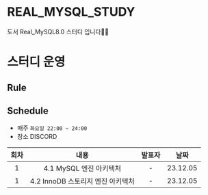 # REAL_MYSQL_STUDY
도서 Real_MySQL8.0 스터디 입니다✍🏻

# 스터디 운영

## Rule

## Schedule
- 매주  `화요일 22:00 ~ 24:00`  
- 장소 DISCORD
 
 
 
|회차|내용|발표자|날짜|
| :---: | :---: | :---: | :---: |
| 1 | 4.1 MySQL 엔진 아키텍처 | - | 23.12.05 |
| 1 | 4.2 InnoDB 스토리지 엔진 아키텍처 | - | 23.12.05 |

